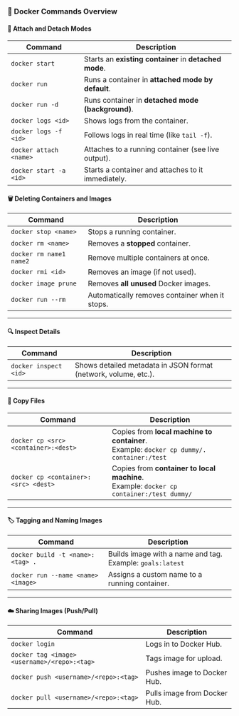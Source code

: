 ### 🐳 Docker Commands Overview

#### 📌 Attach and Detach Modes

|Command|Description|
|---|---|
|`docker start`|Starts an **existing container** in **detached mode**.|
|`docker run`|Runs a container in **attached mode by default**.|
|`docker run -d`|Runs container in **detached mode (background)**.|
|`docker logs <id>`|Shows logs from the container.|
|`docker logs -f <id>`|Follows logs in real time (like `tail -f`).|
|`docker attach <name>`|Attaches to a running container (see live output).|
|`docker start -a <id>`|Starts a container and attaches to it immediately.|
#### 🗑️ Deleting Containers and Images

| Command                 | Description                                    |
| ----------------------- | ---------------------------------------------- |
| `docker stop <name>`    | Stops a running container.                     |
| `docker rm <name>`      | Removes a **stopped** container.               |
| `docker rm name1 name2` | Remove multiple containers at once.            |
| `docker rmi <id>`       | Removes an image (if not used).                |
| `docker image prune`    | Removes **all unused** Docker images.          |
| `docker run --rm`       | Automatically removes container when it stops. |

---

#### 🔍 Inspect Details

|Command|Description|
|---|---|
|`docker inspect <id>`|Shows detailed metadata in JSON format (network, volume, etc.).|

---

#### 📁 Copy Files

|Command|Description|
|---|---|
|`docker cp <src> <container>:<dest>`|Copies from **local machine to container**.  <br>Example: `docker cp dummy/. container:/test`|
|`docker cp <container>:<src> <dest>`|Copies from **container to local machine**.  <br>Example: `docker cp container:/test dummy/`|

---

#### 🏷️ Tagging and Naming Images

|Command|Description|
|---|---|
|`docker build -t <name>:<tag> .`|Builds image with a name and tag.  <br>Example: `goals:latest`|
|`docker run --name <name> <image>`|Assigns a custom name to a running container.|

---

#### ☁️ Sharing Images (Push/Pull)

|Command|Description|
|---|---|
|`docker login`|Logs in to Docker Hub.|
|`docker tag <image> <username>/<repo>:<tag>`|Tags image for upload.|
|`docker push <username>/<repo>:<tag>`|Pushes image to Docker Hub.|
|`docker pull <username>/<repo>:<tag>`|Pulls image from Docker Hub.|